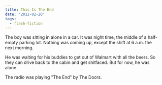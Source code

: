 ```yaml
---
title: This Is The End
date: '2012-02-20'
tags:
  - flash-fiction
---
```


The boy was sitting in alone in a car. It was night time, the middle of a
half-empty parking lot. Nothing was coming up, except the shift at 6 a.m. the
next morning.

<!-- truncate -->

He was waiting for his buddies to get out of Walmart with all the beers. So they
can drive back to the cabin and get shitfaced. But for now, he was alone.

The radio was playing "The End" by The Doors.

